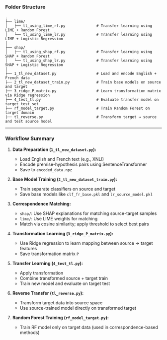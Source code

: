 ###  Folder Structure

```
.
├── lime/                                
│   ├── tl_using_lime_rf.py              # Transfer learning using LIME + Random Forest
│   └── tl_using_lime_lr.py              # Transfer learning using LIME + Logistic Regression
│
├── shap/                                
│   ├── tl_using_shap_rf.py              # Transfer learning using SHAP + Random Forest
│   └── tl_using_shap_lr.py              # Transfer learning using SHAP + Logistic Regression
│
├── 1_tl_new_dataset.py                  # Load and encode English + French data
├── 2_tl_new_dataset_train.py            # Train base models on source and target
├── 3_ridge_P_matrix.py                  # Learn transformation matrix via Ridge regression
├── 4_test_tl.py                         # Evaluate transfer model on target test set
├── rf_model_target.py                   # Train Random Forest on target domain
├── tl_reverse.py                        # Transform target → source and test source model
```

---

###  Workflow Summary

1. **Data Preparation (`1_tl_new_dataset.py`):**
   - Load English and French text (e.g., XNLI)
   - Encode premise-hypothesis pairs using SentenceTransformer
   - Save to `encoded_data.npz`

2. **Base Model Training (`2_tl_new_dataset_train.py`):**
   - Train separate classifiers on source and target
   - Save base models like `clf_fr_base.pkl` and `lr_source_model.pkl`

3. **Correspondence Matching:**
   -  `shap/`: Use SHAP explanations for matching source-target samples
   -  `lime/`: Use LIME weights for matching
   - Match via cosine similarity; apply threshold to select best pairs

4. **Transformation Learning (`3_ridge_P_matrix.py`):**
   - Use Ridge regression to learn mapping between source → target features
   - Save transformation matrix `P`

5. **Transfer Learning (`4_test_tl.py`):**
   - Apply transformation
   - Combine transformed source + target train
   - Train new model and evaluate on target test

6. **Reverse Transfer (`tl_reverse.py`):**
   - Transform target data into source space
   - Use source-trained model directly on transformed target

7. **Random Forest Training (`rf_model_target.py`):**
   - Train RF model only on target data (used in correspondence-based methods)
